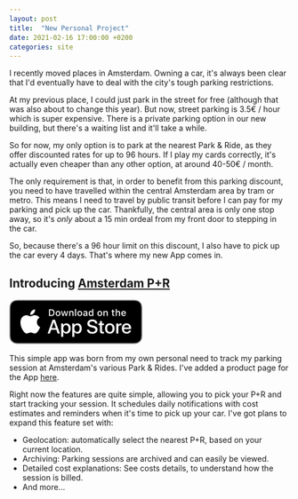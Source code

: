 ```yaml
---
layout: post
title:  "New Personal Project"
date: 2021-02-16 17:00:00 +0200
categories: site
---
```

I recently moved places in Amsterdam. Owning a car, it's always been clear that I'd eventually have to deal with the city's tough parking restrictions.

At my previous place, I could just park in the street for free (although that was also about to change this year). But now, street parking is 3.5€ / hour which is super expensive. There is a private parking option in our new building, but there's a waiting list and it'll take a while.

So for now, my only option is to park at the nearest Park & Ride, as they offer discounted rates for up to 96 hours. If I play my cards correctly, it's actually even cheaper than any other option, at around 40-50€ / month.

The only requirement is that, in order to benefit from this parking discount, you need to have travelled within the central Amsterdam area by tram or metro. This means I need to travel by public transit before I can pay for my parking and pick up the car. Thankfully, the central area is only one stop away, so it's *only* about a 15 min ordeal from my front door to stepping in the car.

So, because there's a 96 hour limit on this discount, I also have to pick up the car every 4 days. That's where my new App comes in.

## Introducing [Amsterdam P+R](/ams-pr)

[![appStore](/ams-pr/assets/ios-badge.svg)]([https://www.apple.com/ios/app-store/)

This simple app was born from my own personal need to track my parking session at Amsterdam's various Park & Rides. I've added a product page for the App [here](/ams-pr).

Right now the features are quite simple, allowing you to pick your P+R and start tracking your session. It schedules daily notifications with cost estimates and reminders when it's time to pick up your car. I've got plans to expand this feature set with:

- Geolocation: automatically select the nearest P+R, based on your current location.
- Archiving: Parking sessions are archived and can easily be viewed.
- Detailed cost explanations: See costs details, to understand how the session is billed.
- And more...
